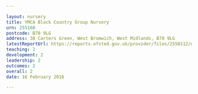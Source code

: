 ```yaml
---

layout: nursery
title: YMCA Black Country Group Nursery
urn: 255160
postcode: B70 9LG
address: 38 Carters Green, West Bromwich, West Midlands, B70 9LG
latestReportUrl: https://reports.ofsted.gov.uk/provider/files/2550112/urn/255160.pdf
teaching: 2
development: 2
leadership: 2
outcomes: 2
overall: 2
date: 16 February 2016

---
```

